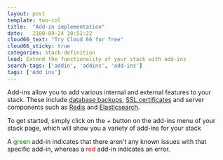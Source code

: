 ```yaml
---
layout: post
template: two-col
title:  "Add-in implementation"
date:   2100-09-24 10:51:22
cloud66_text: "Try Cloud 66 for free"
cloud66_sticky: true
categories: stack-definition
lead: Extend the functionality of your stack with add-ins
search-tags: ['addin', 'addins', 'add-ins']
tags: ['Add ins']
---
```


Add-ins allow you to add various internal and external features to your stack. These include [database backups](#), [SSL certificates](#) and server components such as [Redis](#) and [Elasticsearch](#).

To get started, simply click on the _+_ button on the add-ins menu of your stack page, which will show you a variety of add-ins for your stack

A <font color="green">green</font> add-in indicates that there aren't any known issues with that specific add-in, whereas a <font color="red">red</font> add-in indicates an error.